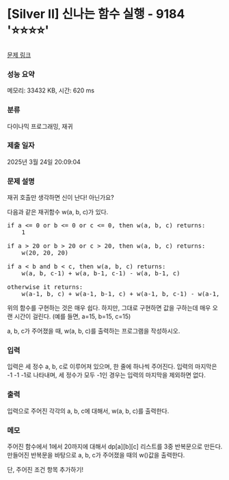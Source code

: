 # [Silver II] 신나는 함수 실행 - 9184 '⭐⭐⭐⭐'

[문제 링크](https://www.acmicpc.net/problem/9184)

### 성능 요약

메모리: 33432 KB, 시간: 620 ms

### 분류

다이나믹 프로그래밍, 재귀

### 제출 일자

2025년 3월 24일 20:09:04

### 문제 설명

<p>재귀 호출만 생각하면 신이 난다! 아닌가요?</p>

<p>다음과 같은 재귀함수 w(a, b, c)가 있다.</p>

<pre>if a <= 0 or b <= 0 or c <= 0, then w(a, b, c) returns:
    1

if a > 20 or b > 20 or c > 20, then w(a, b, c) returns:
    w(20, 20, 20)

if a < b and b < c, then w(a, b, c) returns:
    w(a, b, c-1) + w(a, b-1, c-1) - w(a, b-1, c)

otherwise it returns:
    w(a-1, b, c) + w(a-1, b-1, c) + w(a-1, b, c-1) - w(a-1, b-1, c-1)
</pre>

<p>위의 함수를 구현하는 것은 매우 쉽다. 하지만, 그대로 구현하면 값을 구하는데 매우 오랜 시간이 걸린다. (예를 들면, a=15, b=15, c=15)</p>

<p>a, b, c가 주어졌을 때, w(a, b, c)를 출력하는 프로그램을 작성하시오.</p>

### 입력

 <p>입력은 세 정수 a, b, c로 이루어져 있으며, 한 줄에 하나씩 주어진다. 입력의 마지막은 -1 -1 -1로 나타내며, 세 정수가 모두 -1인 경우는 입력의 마지막을 제외하면 없다.</p>

### 출력

 <p>입력으로 주어진 각각의 a, b, c에 대해서, w(a, b, c)를 출력한다.</p>

### 메모

주어진 함수에서 1에서 20까지에 대해서 dp[a][b][c] 리스트를 3중 반복문으로 만든다. 만들어진 반복문을 바탕으로 a, b, c가 주어졌을 때의 w()값을 출력한다.

단, 주어진 조건 항목 추가하기!
